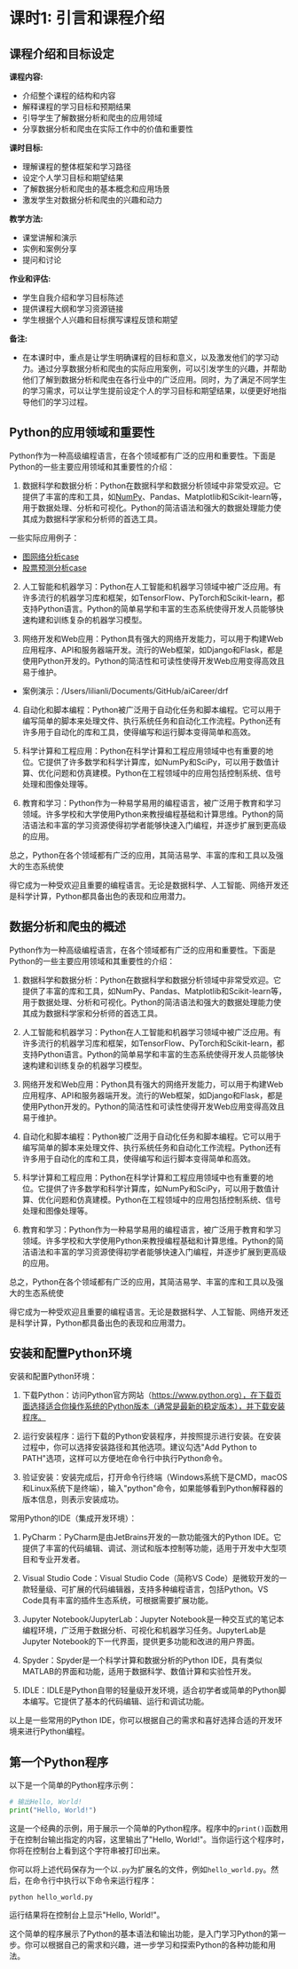 # 课时1: 引言和课程介绍

## 课程介绍和目标设定

**课程内容:**
- 介绍整个课程的结构和内容
- 解释课程的学习目标和预期结果
- 引导学生了解数据分析和爬虫的应用领域
- 分享数据分析和爬虫在实际工作中的价值和重要性

**课时目标:**
- 理解课程的整体框架和学习路径
- 设定个人学习目标和期望结果
- 了解数据分析和爬虫的基本概念和应用场景
- 激发学生对数据分析和爬虫的兴趣和动力

**教学方法:**
- 课堂讲解和演示
- 实例和案例分享
- 提问和讨论

**作业和评估:**
- 学生自我介绍和学习目标陈述
- 提供课程大纲和学习资源链接
- 学生根据个人兴趣和目标撰写课程反馈和期望

**备注:**
- 在本课时中，重点是让学生明确课程的目标和意义，以及激发他们的学习动力。通过分享数据分析和爬虫的实际应用案例，可以引发学生的兴趣，并帮助他们了解到数据分析和爬虫在各行业中的广泛应用。同时，为了满足不同学生的学习需求，可以让学生提前设定个人的学习目标和期望结果，以便更好地指导他们的学习过程。

## Python的应用领域和重要性

Python作为一种高级编程语言，在各个领域都有广泛的应用和重要性。下面是Python的一些主要应用领域和其重要性的介绍：

1. 数据科学和数据分析：Python在数据科学和数据分析领域中非常受欢迎。它提供了丰富的库和工具，如[NumPy](https://numpy.org/)、Pandas、Matplotlib和Scikit-learn等，用于数据处理、分析和可视化。Python的简洁语法和强大的数据处理能力使其成为数据科学家和分析师的首选工具。

一些实际应用例子：
- [图网络分析case](https://github.com/painterV/some_coding/blob/main/pagerank_impl.ipynb)
- [股票预测分析case](https://github.com/painterV/some_coding/blob/main/20230523_regression_gzpa.ipynb)


2. 人工智能和机器学习：Python在人工智能和机器学习领域中被广泛应用。有许多流行的机器学习库和框架，如TensorFlow、PyTorch和Scikit-learn，都支持Python语言。Python的简单易学和丰富的生态系统使得开发人员能够快速构建和训练复杂的机器学习模型。

3. 网络开发和Web应用：Python具有强大的网络开发能力，可以用于构建Web应用程序、API和服务器端开发。流行的Web框架，如Django和Flask，都是使用Python开发的。Python的简洁性和可读性使得开发Web应用变得高效且易于维护。

- 案例演示：/Users/lilianli/Documents/GitHub/aiCareer/drf

4. 自动化和脚本编程：Python被广泛用于自动化任务和脚本编程。它可以用于编写简单的脚本来处理文件、执行系统任务和自动化工作流程。Python还有许多用于自动化的库和工具，使得编写和运行脚本变得简单和高效。

5. 科学计算和工程应用：Python在科学计算和工程应用领域中也有重要的地位。它提供了许多数学和科学计算库，如NumPy和SciPy，可以用于数值计算、优化问题和仿真建模。Python在工程领域中的应用包括控制系统、信号处理和图像处理等。

6. 教育和学习：Python作为一种易学易用的编程语言，被广泛用于教育和学习领域。许多学校和大学使用Python来教授编程基础和计算思维。Python的简洁语法和丰富的学习资源使得初学者能够快速入门编程，并逐步扩展到更高级的应用。

总之，Python在各个领域都有广泛的应用，其简洁易学、丰富的库和工具以及强大的生态系统使

得它成为一种受欢迎且重要的编程语言。无论是数据科学、人工智能、网络开发还是科学计算，Python都具备出色的表现和应用潜力。

## 数据分析和爬虫的概述

Python作为一种高级编程语言，在各个领域都有广泛的应用和重要性。下面是Python的一些主要应用领域和其重要性的介绍：

1. 数据科学和数据分析：Python在数据科学和数据分析领域中非常受欢迎。它提供了丰富的库和工具，如NumPy、Pandas、Matplotlib和Scikit-learn等，用于数据处理、分析和可视化。Python的简洁语法和强大的数据处理能力使其成为数据科学家和分析师的首选工具。

2. 人工智能和机器学习：Python在人工智能和机器学习领域中被广泛应用。有许多流行的机器学习库和框架，如TensorFlow、PyTorch和Scikit-learn，都支持Python语言。Python的简单易学和丰富的生态系统使得开发人员能够快速构建和训练复杂的机器学习模型。

3. 网络开发和Web应用：Python具有强大的网络开发能力，可以用于构建Web应用程序、API和服务器端开发。流行的Web框架，如Django和Flask，都是使用Python开发的。Python的简洁性和可读性使得开发Web应用变得高效且易于维护。

4. 自动化和脚本编程：Python被广泛用于自动化任务和脚本编程。它可以用于编写简单的脚本来处理文件、执行系统任务和自动化工作流程。Python还有许多用于自动化的库和工具，使得编写和运行脚本变得简单和高效。

5. 科学计算和工程应用：Python在科学计算和工程应用领域中也有重要的地位。它提供了许多数学和科学计算库，如NumPy和SciPy，可以用于数值计算、优化问题和仿真建模。Python在工程领域中的应用包括控制系统、信号处理和图像处理等。

6. 教育和学习：Python作为一种易学易用的编程语言，被广泛用于教育和学习领域。许多学校和大学使用Python来教授编程基础和计算思维。Python的简洁语法和丰富的学习资源使得初学者能够快速入门编程，并逐步扩展到更高级的应用。

总之，Python在各个领域都有广泛的应用，其简洁易学、丰富的库和工具以及强大的生态系统使

得它成为一种受欢迎且重要的编程语言。无论是数据科学、人工智能、网络开发还是科学计算，Python都具备出色的表现和应用潜力。


## 安装和配置Python环境

安装和配置Python环境：

1. 下载Python：访问Python官方网站（https://www.python.org），在下载页面选择适合你操作系统的Python版本（通常是最新的稳定版本），并下载安装程序。

2. 运行安装程序：运行下载的Python安装程序，并按照提示进行安装。在安装过程中，你可以选择安装路径和其他选项。建议勾选"Add Python to PATH"选项，这样可以方便地在命令行中执行Python命令。

3. 验证安装：安装完成后，打开命令行终端（Windows系统下是CMD，macOS和Linux系统下是终端），输入"python"命令，如果能够看到Python解释器的版本信息，则表示安装成功。

常用Python的IDE（集成开发环境）：

1. PyCharm：PyCharm是由JetBrains开发的一款功能强大的Python IDE。它提供了丰富的代码编辑、调试、测试和版本控制等功能，适用于开发中大型项目和专业开发者。

2. Visual Studio Code：Visual Studio Code（简称VS Code）是微软开发的一款轻量级、可扩展的代码编辑器，支持多种编程语言，包括Python。VS Code具有丰富的插件生态系统，可根据需要扩展功能。

3. Jupyter Notebook/JupyterLab：Jupyter Notebook是一种交互式的笔记本编程环境，广泛用于数据分析、可视化和机器学习任务。JupyterLab是Jupyter Notebook的下一代界面，提供更多功能和改进的用户界面。

4. Spyder：Spyder是一个科学计算和数据分析的Python IDE，具有类似MATLAB的界面和功能，适用于数据科学、数值计算和实验性开发。

5. IDLE：IDLE是Python自带的轻量级开发环境，适合初学者或简单的Python脚本编写。它提供了基本的代码编辑、运行和调试功能。

以上是一些常用的Python IDE，你可以根据自己的需求和喜好选择合适的开发环境来进行Python编程。


## 第一个Python程序

以下是一个简单的Python程序示例：

```python
# 输出Hello, World!
print("Hello, World!")
```

这是一个经典的示例，用于展示一个简单的Python程序。程序中的`print()`函数用于在控制台输出指定的内容，这里输出了"Hello, World!"。当你运行这个程序时，你将在控制台上看到这个字符串被打印出来。

你可以将上述代码保存为一个以`.py`为扩展名的文件，例如`hello_world.py`。然后，在命令行中执行以下命令来运行程序：

```shell
python hello_world.py
```

运行结果将在控制台上显示"Hello, World!"。

这个简单的程序展示了Python的基本语法和输出功能，是入门学习Python的第一步。你可以根据自己的需求和兴趣，进一步学习和探索Python的各种功能和用法。
